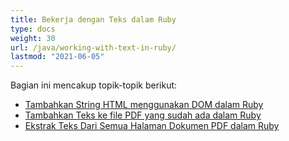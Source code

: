 ```yaml
---
title: Bekerja dengan Teks dalam Ruby
type: docs
weight: 30
url: /java/working-with-text-in-ruby/
lastmod: "2021-06-05"
---
```


Bagian ini mencakup topik-topik berikut:

- [Tambahkan String HTML menggunakan DOM dalam Ruby](/pdf/java/add-html-string-using-dom-in-ruby/)
- [Tambahkan Teks ke file PDF yang sudah ada dalam Ruby](/pdf/java/add-text-to-an-existing-pdf-file-in-ruby/)
- [Ekstrak Teks Dari Semua Halaman Dokumen PDF dalam Ruby](/pdf/java/extract-text-from-all-the-pages-of-a-pdf-document-in-ruby/)